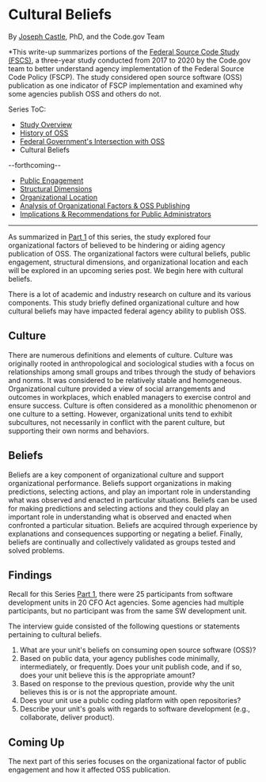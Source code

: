 # Cultural Beliefs
By [Joseph Castle](https://digital.gov/authors/joseph-castle/), PhD, and the Code.gov Team

*This write-up summarizes portions of the [Federal Source Code Study (FSCS)](https://github.com/GSA/code-gov/blob/master/docs/FederalSourceCodeStudy/FederalSourceCodeStudy.pdf), a three-year study conducted from 2017 to 2020 by the Code.gov team to better understand agency implementation of the Federal Source Code Policy (FSCP). The study considered open source software (OSS) publication as one indicator of FSCP implementation and examined why some agencies publish OSS and others do not.

Series ToC:
- [Study Overview](study_overview.md)
- [History of OSS](history_of_OSS.md)
- [Federal Government's Intersection with OSS](govt_intersection_OSS.md)
- Cultural Beliefs

--forthcoming--
- [Public Engagement](#)
- [Structural Dimensions](#)
- [Organizational Location](#)
- [Analysis of Organizational Factors & OSS Publishing](#)
- [Implications & Recommendations for Public Administrators](#)

---

As summarized in [Part 1](https://medium.com/codedotgov/federal-source-code-study-series-part-1-the-overview-72acce742260) of this series, the study explored four organizational factors of believed to be hindering or aiding agency publication of OSS. The organizational factors were cultural beliefs, public engagement, structural dimensions, and organizational location and each will be explored in an upcoming series post. We begin here with cultural beliefs.

There is a lot of academic and industry research on culture and its various components. This study briefly defined organizational culture and how cultural beliefs may have impacted federal agency ability to publish OSS.

## Culture

There are numerous definitions and elements of culture. Culture was originally rooted in anthropological and sociological studies with a focus on relationships among small groups and tribes through the study of behaviors and norms. It was considered to be relatively stable and homogeneous. Organizational culture provided a view of social arrangements and outcomes in workplaces, which enabled managers to exercise control and ensure success. Culture is often considered as a monolithic phenomenon or one culture to a setting. However, organizational units tend to exhibit subcultures, not necessarily in conflict with the parent culture, but supporting their own norms and behaviors.

## Beliefs

Beliefs are a key component of organizational culture and support organizational performance. Beliefs support organizations in making predictions, selecting actions, and play an important role in understanding what was observed and enacted in particular situations. Beliefs can be used for making predictions and selecting actions and they could play an important role in understanding what is observed and enacted when confronted a particular situation. Beliefs are acquired through experience by explanations and consequences supporting or negating a belief. Finally, beliefs are continually and collectively validated as groups tested and solved problems.

## Findings

Recall for this Series [Part 1](https://medium.com/codedotgov/federal-source-code-study-series-part-1-the-overview-72acce742260), there were 25 participants from software development units in 20 CFO Act agencies. Some agencies had multiple participants, but no participant was from the same SW development unit.

The interview guide consisted of the following questions or statements pertaining to cultural beliefs.
1. What are your unit's beliefs on consuming open source software (OSS)?
2. Based on public data, your agency publishes code minimally, intermediately, or frequently. Does your unit publish code, and if so, does your unit believe this is the appropriate amount?
3. Based on response to the previous question, provide why the unit believes this is or is not the appropriate amount.
4. Does your unit use a public coding platform with open repositories?
5. Describe your unit's goals with regards to software development (e.g., collaborate, deliver product).


## Coming Up

The next part of this series focuses on the organizational factor of public engagement and how it affected OSS publication.